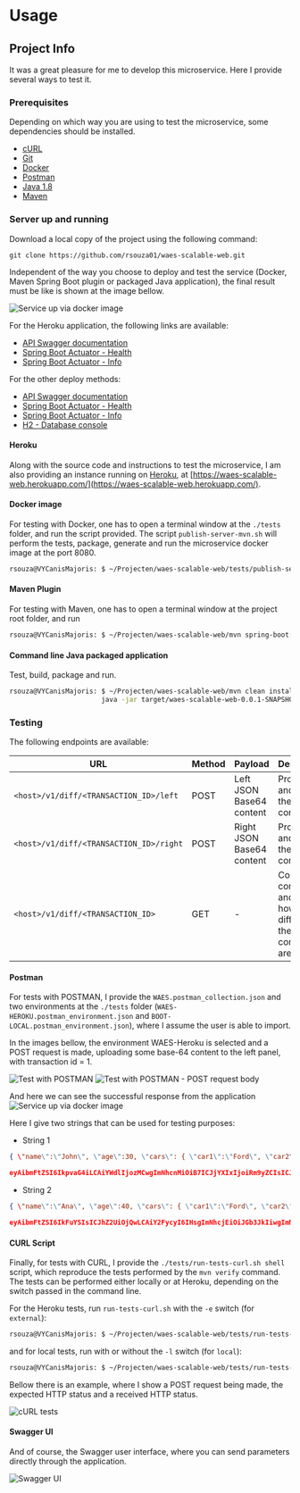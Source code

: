 # Usage

## Project Info

It was a great pleasure for me to develop this microservice. Here I provide several ways to test it.

### Prerequisites

Depending on which way you are using to test the microservice, some dependencies should be installed.

* [cURL](https://curl.haxx.se/)
* [Git](https://git-scm.com/)
* [Docker](https://www.docker.com/)
* [Postman](https://www.getpostman.com/)
* [Java 1.8](https://www.oracle.com/technetwork/pt/java/javase/downloads/jdk8-downloads-2133151.html)
* [Maven](https://maven.apache.org/install.html)

### Server up and running

Download a local copy of the project using the following command:

```
git clone https://github.com/rsouza01/waes-scalable-web.git
```


Independent of the way you choose to deploy and test the service (Docker, Maven Spring Boot plugin or packaged Java application), the final result must be like is shown at the image bellow.

![Service up via docker image](docker_up.png)

For the Heroku application, the following links are available:

* [API Swagger documentation](https://waes-scalable-web.herokuapp.com/swagger-ui.html)
* [Spring Boot Actuator - Health](https://waes-scalable-web.herokuapp.com/actuator/health)
* [Spring Boot Actuator - Info](https://waes-scalable-web.herokuapp.com/actuator/info)

For the other deploy methods:

* [API Swagger documentation](http://localhost:8080/swagger-ui.html)
* [Spring Boot Actuator - Health](http://localhost:8080/actuator/health)
* [Spring Boot Actuator - Info](http://localhost:8080/actuator/info)
* [H2 - Database console](http://localhost:8080/h2-console/)


#### Heroku

Along with the source code and instructions to test the microservice, I am also providing an instance running on [Heroku](https://www.heroku.com/), at [https://waes-scalable-web.herokuapp.com/](https://waes-scalable-web.herokuapp.com/).

#### Docker image

For testing with Docker, one has to open a terminal window at the `./tests` folder, and run the script provided. The script `publish-server-mvn.sh` will perform the tests, package, generate and run the microservice docker image at the port 8080.

```bash
rsouza@VYCanisMajoris: $ ~/Projecten/waes-scalable-web/tests/publish-server-mvn.sh
```
#### Maven Plugin

For testing with Maven, one has to open a terminal window at the project root folder, and run 

```bash
rsouza@VYCanisMajoris: $ ~/Projecten/waes-scalable-web/mvn spring-boot:run
```

#### Command line Java packaged application

Test, build, package and run.

```bash
rsouza@VYCanisMajoris: $ ~/Projecten/waes-scalable-web/mvn clean install && \
					   java -jar target/waes-scalable-web-0.0.1-SNAPSHOT.jar
```

### Testing

The following endpoints are available:

URL | Method | Payload | Description
--- | --- | --- | ---
`<host>/v1/diff/<TRANSACTION_ID>/left` | POST | Left JSON Base64 content  | Processes and stores the left content
`<host>/v1/diff/<TRANSACTION_ID>/right` | POST | Right JSON Base64 content | Processes and stores the right content
`<host>/v1/diff/<TRANSACTION_ID>` | GET | - | Compares contents and returns how different the contents are.


#### Postman

For tests with POSTMAN, I provide the `WAES.postman_collection.json` and two environments at the `./tests` folder (`WAES-HEROKU.postman_environment.json` and `BOOT-LOCAL.postman_environment.json`), where I assume the user is able to import.

In the images bellow, the environment WAES-Heroku is selected and a POST request is made, uploading some base-64 content to the left panel, with transaction id = 1. 

![Test with POSTMAN](postman_test.png)
![Test with POSTMAN - POST request body](postman_body.png)

And here we can see the successful response from the application
![Service up via docker image](postman_test_return.png)


Here I give two strings that can be used for testing purposes:

* String 1 
```json
{ \"name\":\"John\", \"age\":30, \"cars\": { \"car1\":\"Ford\", \"car2\":\"BMW\", \"car3\":\"Fiat\" } }
```

```json
eyAibmFtZSI6IkpvaG4iLCAiYWdlIjozMCwgImNhcnMiOiB7ICJjYXIxIjoiRm9yZCIsICJjYXIyIjoiQk1XIiwgImNhcjMiOiJGaWF0IiB9IH0=
```

* String 2 

```json
{ \"name\":\"Ana\", \"age\":40, \"cars\": { \"car1\":\"Ford\", \"car2\":\"BMW\" } }
```

```json
eyAibmFtZSI6IkFuYSIsICJhZ2UiOjQwLCAiY2FycyI6IHsgImNhcjEiOiJGb3JkIiwgImNhcjIiOiJCTVciIH0gfQ==
```

#### CURL Script

Finally, for tests with CURL, I provide the `./tests/run-tests-curl.sh shell` script, which reproduce the tests performed by the `mvn verify` command. The tests can be performed either locally or at Heroku, depending on the switch passed in the command line.

For the Heroku tests, run `run-tests-curl.sh` with the `-e` switch (for `external`):

```bash
rsouza@VYCanisMajoris: $ ~/Projecten/waes-scalable-web/tests/run-tests-curl.sh -e
```
and for local tests, run with or without the `-l` switch (for `local`):

```bash
rsouza@VYCanisMajoris: $ ~/Projecten/waes-scalable-web/tests/run-tests-curl.sh
```
Bellow there is an example, where I show a POST request being made, the expected HTTP status and a received HTTP status.

![cURL tests](curl_tests.png)

#### Swagger UI

And of course, the Swagger user interface, where you can send parameters directly through the application.

![Swagger UI](swagger-ui.png)

